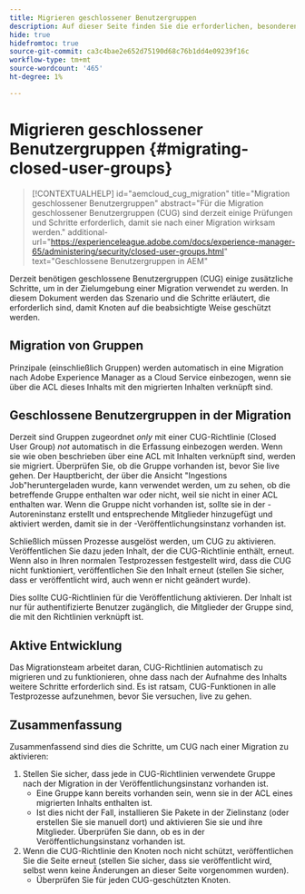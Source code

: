 ```yaml
---
title: Migrieren geschlossener Benutzergruppen
description: Auf dieser Seite finden Sie die erforderlichen, besonderen Überlegungen, um geschlossene Benutzergruppen nach der Migration von Inhalten zu Adobe Experience Manager as a Cloud Service zu aktivieren.
hide: true
hidefromtoc: true
source-git-commit: ca3c4bae2e652d75190d68c76b1dd4e09239f16c
workflow-type: tm+mt
source-wordcount: '465'
ht-degree: 1%

---
```


# Migrieren geschlossener Benutzergruppen {#migrating-closed-user-groups}

>[!CONTEXTUALHELP]
>id="aemcloud_cug_migration"
>title="Migration geschlossener Benutzergruppen"
>abstract="Für die Migration geschlossener Benutzergruppen (CUG) sind derzeit einige Prüfungen und Schritte erforderlich, damit sie nach einer Migration wirksam werden."
>additional-url="https://experienceleague.adobe.com/docs/experience-manager-65/administering/security/closed-user-groups.html" text="Geschlossene Benutzergruppen in AEM"

Derzeit benötigen geschlossene Benutzergruppen (CUG) einige zusätzliche Schritte, um in der Zielumgebung einer Migration verwendet zu werden.  In diesem Dokument werden das Szenario und die Schritte erläutert, die erforderlich sind, damit Knoten auf die beabsichtigte Weise geschützt werden.

## Migration von Gruppen

Prinzipale (einschließlich Gruppen) werden automatisch in eine Migration nach Adobe Experience Manager as a Cloud Service einbezogen, wenn sie über die ACL dieses Inhalts mit den migrierten Inhalten verknüpft sind.

## Geschlossene Benutzergruppen in der Migration

Derzeit sind Gruppen zugeordnet *only* mit einer CUG-Richtlinie (Closed User Group) *not* automatisch in die Erfassung einbezogen werden. Wenn sie wie oben beschrieben über eine ACL mit Inhalten verknüpft sind, werden sie migriert. Überprüfen Sie, ob die Gruppe vorhanden ist, bevor Sie live gehen. Der Hauptbericht, der über die Ansicht &quot;Ingestions Job&quot;heruntergeladen wurde, kann verwendet werden, um zu sehen, ob die betreffende Gruppe enthalten war oder nicht, weil sie nicht in einer ACL enthalten war. Wenn die Gruppe nicht vorhanden ist, sollte sie in der -Autoreninstanz erstellt und entsprechende Mitglieder hinzugefügt und aktiviert werden, damit sie in der -Veröffentlichungsinstanz vorhanden ist.

Schließlich müssen Prozesse ausgelöst werden, um CUG zu aktivieren. Veröffentlichen Sie dazu jeden Inhalt, der die CUG-Richtlinie enthält, erneut. Wenn also in Ihren normalen Testprozessen festgestellt wird, dass die CUG nicht funktioniert, veröffentlichen Sie den Inhalt erneut (stellen Sie sicher, dass er veröffentlicht wird, auch wenn er nicht geändert wurde).

Dies sollte CUG-Richtlinien für die Veröffentlichung aktivieren. Der Inhalt ist nur für authentifizierte Benutzer zugänglich, die Mitglieder der Gruppe sind, die mit den Richtlinien verknüpft ist.

## Aktive Entwicklung

Das Migrationsteam arbeitet daran, CUG-Richtlinien automatisch zu migrieren und zu funktionieren, ohne dass nach der Aufnahme des Inhalts weitere Schritte erforderlich sind.
Es ist ratsam, CUG-Funktionen in alle Testprozesse aufzunehmen, bevor Sie versuchen, live zu gehen.

## Zusammenfassung

Zusammenfassend sind dies die Schritte, um CUG nach einer Migration zu aktivieren:

1. Stellen Sie sicher, dass jede in CUG-Richtlinien verwendete Gruppe nach der Migration in der Veröffentlichungsinstanz vorhanden ist.
   - Eine Gruppe kann bereits vorhanden sein, wenn sie in der ACL eines migrierten Inhalts enthalten ist.
   - Ist dies nicht der Fall, installieren Sie Pakete in der Zielinstanz (oder erstellen Sie sie manuell dort) und aktivieren Sie sie und ihre Mitglieder. Überprüfen Sie dann, ob es in der Veröffentlichungsinstanz vorhanden ist.
1. Wenn die CUG-Richtlinie den Knoten noch nicht schützt, veröffentlichen Sie die Seite erneut (stellen Sie sicher, dass sie veröffentlicht wird, selbst wenn keine Änderungen an dieser Seite vorgenommen wurden).
   - Überprüfen Sie für jeden CUG-geschützten Knoten.
